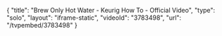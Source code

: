 {
    "title": "Brew Only Hot Water - Keurig How To - Official Video",
    "type": "solo",
    "layout": "iframe-static",
    "videoId": "3783498",
    "url": "\/tvpembed\/3783498"
}